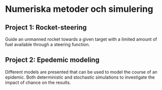 # Numeriska metoder och simulering 

## Project 1: Rocket-steering
Guide an unmanned rocket towards a given target with a limited amount of fuel available through a steering function. 

## Project 2: Epedemic modeling
Different models are presented that can be used to model the course of an epidemic. Both deterministic and stochastic simulations to investigate the impact of chance on the results.
